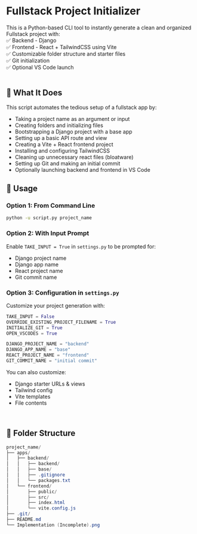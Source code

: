 # Fullstack Project Initializer

This is a Python-based CLI tool to instantly generate a clean and organized Fullstack project with:<br>
✅ Backend - Django<br>
✅ Frontend - React + TailwindCSS using Vite<br>
✅ Customizable folder structure and starter files<br>
✅ Git initialization<br>
✅ Optional VS Code launch<br>
<br>

## 🧠 What It Does

This script automates the tedious setup of a fullstack app by:<br>
- Taking a project name as an argument or input<br>
- Creating folders and initializing files<br>
- Bootstrapping a Django project with a base app<br>
- Setting up a basic API route and view<br>
- Creating a Vite + React frontend project<br>
- Installing and configuring TailwindCSS<br>
- Cleaning up unnecessary react files (bloatware)<br>
- Setting up Git and making an initial commit<br>
- Optionally launching backend and frontend in VS Code<br>

## 🚀 Usage

### Option 1: From Command Line
```bash
python -u script.py project_name
```

### Option 2: With Input Prompt
Enable `TAKE_INPUT = True` in `settings.py` to be prompted for:
- Django project name
- Django app name
- React project name
- Git commit name

### Option 3: Configuration in `settings.py`
Customize your project generation with:
```python
TAKE_INPUT = False
OVERRIDE_EXISTING_PROJECT_FILENAME = True
INITIALIZE_GIT = True
OPEN_VSCODES = True

DJANGO_PROJECT_NAME = "backend"
DJANGO_APP_NAME = "base"
REACT_PROJECT_NAME = "frontend"
GIT_COMMIT_NAME = "initial commit"
```
You can also customize:
- Django starter URLs & views
- Tailwind config
- Vite templates
- File contents
<br>

## 📁 Folder Structure

```powershell
project_name/
├── apps/
│   ├── backend/
│   │   ├── backend/
│   │   ├── base/
│   │   ├── .gitignore
│   │   └── packages.txt
│   └── frontend/
│       ├── public/
│       ├── src/
│       ├── index.html
│       └── vite.config.js
├── .git/
├── README.md
└── Implementation (Incomplete).png
```

